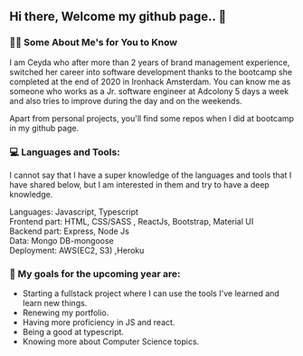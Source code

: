 ## Hi there, Welcome my github page.. 👋

### 👩‍💻 Some About Me's for You to Know 

I am Ceyda who after more than 2 years of brand management experience, switched her career into software development thanks to the bootcamp she completed at the end of 2020 in Ironhack Amsterdam.
You can know me as someone who works as a Jr. software engineer at Adcolony 5 days a week and also tries to improve during the day and on the weekends.

Apart from personal projects, you'll find some repos when I did at bootcamp in my github page.

### 💻 Languages and Tools:
I cannot say that I have a super knowledge of the languages and tools that I have shared below, but I am interested in them and try to have a deep knowledge.

Languages: Javascript, Typescript <br/>
Frontend part: HTML, CSS/SASS , ReactJs, Bootstrap, Material UI <br/>
Backend part: Express, Node Js <br/>
Data: Mongo DB-mongoose <br/>
Deployment: AWS(EC2, S3) ,Heroku


### 🥅 My goals for the upcoming year are:

- Starting a fullstack project where I can use the tools I've learned and learn new things.
- Renewing my portfolio.
- Having more proficiency in JS and react.
- Being a good at typescript.
- Knowing more about Computer Science topics.


<!--
**ceydaulubas/ceydaulubas** is a ✨ _special_ ✨ repository because its `README.md` (this file) appears on your GitHub profile.

Here are some ideas to get you started:

- 🔭 I’m currently working on ...
- 🌱 I’m currently learning ...
- 👯 I’m looking to collaborate on ...
- 🤔 I’m looking for help with ...
- 💬 Ask me about ...
- 📫 How to reach me: ...
- 😄 Pronouns: ...
- ⚡ Fun fact: ...
-->
